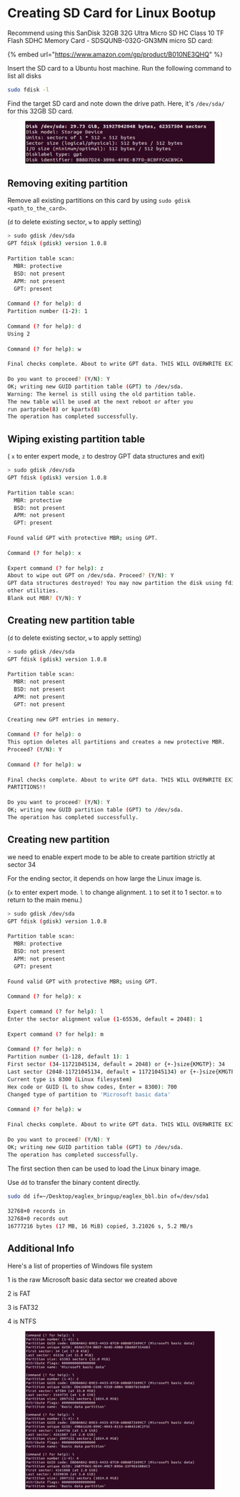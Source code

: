 # Creating SD Card for Linux Bootup

Recommend using this SanDisk 32GB 32G Ultra Micro SD HC Class 10 TF Flash SDHC Memory Card - SDSQUNB-032G-GN3MN micro SD card:

{% embed url="https://www.amazon.com/gp/product/B010NE3QHQ" %}

Insert the SD card to a Ubuntu host machine. Run the following command to list all disks

```bash
sudo fdisk -l
```

Find the target SD card and note down the drive path. Here, it's `/dev/sda/` for this 32GB SD card.

<figure><img src="../.gitbook/assets/image (1).png" alt=""><figcaption></figcaption></figure>



## Removing exiting partition

Remove all existing partitions on this card by using `sudo gdisk <path_to_the_card>`.

(`d` to delete existing sector, `w` to apply setting)

```bash
> sudo gdisk /dev/sda
GPT fdisk (gdisk) version 1.0.8

Partition table scan:
  MBR: protective
  BSD: not present
  APM: not present
  GPT: present

Command (? for help): d
Partition number (1-2): 1

Command (? for help): d
Using 2

Command (? for help): w

Final checks complete. About to write GPT data. THIS WILL OVERWRITE EXISTING PARTITIONS!!

Do you want to proceed? (Y/N): Y
OK; writing new GUID partition table (GPT) to /dev/sda.
Warning: The kernel is still using the old partition table.
The new table will be used at the next reboot or after you
run partprobe(8) or kpartx(8)
The operation has completed successfully.

```



## Wiping existing partition table

( `x` to enter expert mode, `z` to destroy GPT data structures and exit)

```bash
> sudo gdisk /dev/sda
GPT fdisk (gdisk) version 1.0.8

Partition table scan:
  MBR: protective
  BSD: not present
  APM: not present
  GPT: present

Found valid GPT with protective MBR; using GPT.

Command (? for help): x

Expert command (? for help): z
About to wipe out GPT on /dev/sda. Proceed? (Y/N): Y
GPT data structures destroyed! You may now partition the disk using fdisk or
other utilities.
Blank out MBR? (Y/N): Y
```



## Creating new partition table

(`d` to delete existing sector, `w` to apply setting)

```bash
> sudo gdisk /dev/sda
GPT fdisk (gdisk) version 1.0.8

Partition table scan:
  MBR: not present
  BSD: not present
  APM: not present
  GPT: not present

Creating new GPT entries in memory.

Command (? for help): o
This option deletes all partitions and creates a new protective MBR.
Proceed? (Y/N): Y

Command (? for help): w

Final checks complete. About to write GPT data. THIS WILL OVERWRITE EXISTING
PARTITIONS!!

Do you want to proceed? (Y/N): Y
OK; writing new GUID partition table (GPT) to /dev/sda.
The operation has completed successfully.
```



## Creating new partition

we need to enable expert mode to be able to create partition strictly at sector 34

For the ending sector, it depends on how large the Linux image is.

(`x` to enter expert mode. `l` to change alignment. `1` to set it to 1 sector. `m` to return to the main menu.)

```bash
> sudo gdisk /dev/sda
GPT fdisk (gdisk) version 1.0.8

Partition table scan:
  MBR: protective
  BSD: not present
  APM: not present
  GPT: present

Found valid GPT with protective MBR; using GPT.

Command (? for help): x

Expert command (? for help): l
Enter the sector alignment value (1-65536, default = 2048): 1

Expert command (? for help): m

Command (? for help): n
Partition number (1-128, default 1): 1
First sector (34-11721045134, default = 2048) or {+-}size{KMGTP}: 34
Last sector (2048-11721045134, default = 11721045134) or {+-}size{KMGTP}: 65537
Current type is 8300 (Linux filesystem)
Hex code or GUID (L to show codes, Enter = 8300): 700
Changed type of partition to 'Microsoft basic data'

Command (? for help): w

Final checks complete. About to write GPT data. THIS WILL OVERWRITE EXISTING PARTITIONS!!

Do you want to proceed? (Y/N): Y
OK; writing new GUID partition table (GPT) to /dev/sda.
The operation has completed successfully.

```

The first section then can be used to load the Linux binary image.

Use `dd` to transfer the binary content directly.

```bash
sudo dd if=~/Desktop/eaglex_bringup/eaglex_bbl.bin of=/dev/sda1

32768+0 records in
32768+0 records out
16777216 bytes (17 MB, 16 MiB) copied, 3.21026 s, 5.2 MB/s

```

## Additional Info

Here's a list of properties of Windows file system

1 is the raw Microsoft basic data sector we created above

2 is FAT

3 is FAT32

4 is NTFS

<figure><img src="../.gitbook/assets/image.png" alt=""><figcaption></figcaption></figure>



